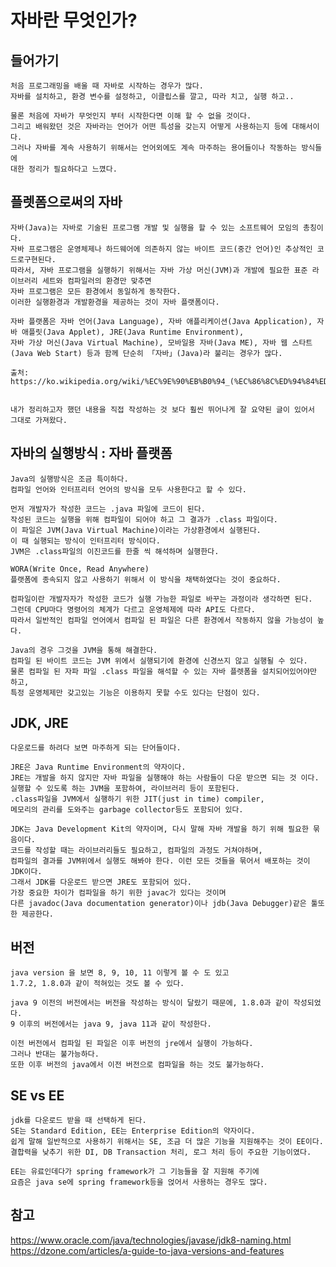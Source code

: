 # 자바란 무엇인가?

## 들어가기
    처음 프로그래밍을 배울 때 자바로 시작하는 경우가 많다.
    자바를 설치하고, 환경 변수를 설정하고, 이클립스를 깔고, 따라 치고, 실행 하고..

    물론 처음에 자바가 무엇인지 부터 시작한다면 이해 할 수 없을 것이다. 
    그리고 배워왔던 것은 자바라는 언어가 어떤 특성을 갖는지 어떻게 사용하는지 등에 대해서이다.
    그러나 자바를 계속 사용하기 위해서는 언어외에도 계속 마주하는 용어들이나 작동하는 방식들에 
    대한 정리가 필요하다고 느꼈다.


## 플렛폼으로써의 자바
    자바(Java)는 자바로 기술된 프로그램 개발 및 실행을 할 수 있는 소프트웨어 모임의 총칭이다. 
    자바 프로그램은 운영체제나 하드웨어에 의존하지 않는 바이트 코드(중간 언어)인 추상적인 코드로구현된다. 
    따라서, 자바 프로그램을 실행하기 위해서는 자바 가상 머신(JVM)과 개발에 필요한 표준 라이브러리 세트와 컴파일러의 환경만 맞추면
    자바 프로그램은 모든 환경에서 동일하게 동작한다. 
    이러한 실행환경과 개발환경을 제공하는 것이 자바 플랫폼이다.

    자바 플랫폼은 자바 언어(Java Language), 자바 애플리케이션(Java Application), 자바 애플릿(Java Applet), JRE(Java Runtime Environment),
    자바 가상 머신(Java Virtual Machine), 모바일용 자바(Java ME), 자바 웹 스타트(Java Web Start) 등과 함께 단순히 「자바」(Java)라 불리는 경우가 많다.

    출처: https://ko.wikipedia.org/wiki/%EC%9E%90%EB%B0%94_(%EC%86%8C%ED%94%84%ED%8A%B8%EC%9B%A8%EC%96%B4_%ED%94%8C%EB%9E%AB%ED%8F%BC)


    내가 정리하고자 했던 내용을 직접 작성하는 것 보다 훨씬 뛰어나게 잘 요약된 글이 있어서 
    그대로 가져왔다.

    
    


## 자바의 실행방식 : 자바 플랫폼
    Java의 실행방식은 조금 특이하다.
    컴파일 언어와 인터프리터 언어의 방식을 모두 사용한다고 할 수 있다.

    먼저 개발자가 작성한 코드는 .java 파일에 코드이 된다.
    작성된 코드는 실행을 위해 컴파일이 되어야 하고 그 결과가 .class 파일이다.
    이 파일은 JVM(Java Virtual Machine)이라는 가상환경에서 실행된다. 
    이 때 실행되는 방식이 인터프리터 방식이다.
    JVM은 .class파일의 이진코드를 한줄 씩 해석하며 실행한다.

    WORA(Write Once, Read Anywhere)
    플랫폼에 종속되지 않고 사용하기 위해서 이 방식을 채택하였다는 것이 중요하다.
    
    컴파일이란 개발자자가 작성한 코드가 실행 가능한 파일로 바꾸는 과정이라 생각하면 된다.
    그런데 CPU마다 명령어의 체계가 다르고 운영체제에 따라 API도 다르다. 
    따라서 일반적인 컴파일 언어에서 컴파일 된 파일은 다른 환경에서 작동하지 않을 가능성이 높다.
    
    Java의 경우 그것을 JVM을 통해 해결한다. 
    컴파일 된 바이트 코드는 JVM 위에서 실행되기에 환경에 신경쓰지 않고 실행될 수 있다.
    물론 컴파일 된 자파 파일 .class 파일을 해석할 수 있는 자바 플렛폼을 설치되어있어야만 하고, 
    특정 운영체제만 갖고있는 기능은 이용하지 못할 수도 있다는 단점이 있다.
    

## JDK, JRE
    다운로드를 하려다 보면 마주하게 되는 단어들이다.

    JRE은 Java Runtime Environment의 약자이다.
    JRE는 개발을 하지 않지만 자바 파일을 실행해야 하는 사람들이 다운 받으면 되는 것 이다.
    실행할 수 있도록 하는 JVM을 포함하여, 라이브러리 등이 포함된다.
    .class파일을 JVM에서 실행하기 위한 JIT(just in time) compiler,
    메모리의 관리를 도와주는 garbage collector등도 포함되어 있다.

    JDK는 Java Development Kit의 약자이며, 다시 말해 자바 개발을 하기 위해 필요한 묶음이다.
    코드를 작성할 때는 라이브러리들도 필요하고, 컴파일의 과정도 거쳐야하며, 
    컴파일의 결과를 JVM위에서 실행도 해봐야 한다. 이런 모든 것들을 묶어서 배포하는 것이 JDK이다.
    그래서 JDK를 다운로드 받으면 JRE도 포함되어 있다.
    가장 중요한 차이가 컴파일을 하기 위한 javac가 있다는 것이며
    다른 javadoc(Java documentation generator)이나 jdb(Java Debugger)같은 툴또한 제공한다.
    
    

## 버전 
    java version 을 보면 8, 9, 10, 11 이렇게 볼 수 도 있고
    1.7.2, 1.8.0과 같이 적혀있는 것도 볼 수 있다. 

    java 9 이전의 버전에서는 버전을 작성하는 방식이 달랐기 때문에, 1.8.0과 같이 작성되었다.
    9 이후의 버전에서는 java 9, java 11과 같이 작성한다.

    이전 버전에서 컴파일 된 파일은 이후 버전의 jre에서 실행이 가능하다.
    그러나 반대는 불가능하다.
    또한 이후 버전의 java에서 이전 버전으로 컴파일을 하는 것도 불가능하다.


    
 

## SE vs EE
    jdk를 다운로드 받을 때 선택하게 된다.
    SE는 Standard Edition, EE는 Enterprise Edition의 약자이다. 
    쉽게 말해 일반적으로 사용하기 위해서는 SE, 조금 더 많은 기능을 지원해주는 것이 EE이다.
    결합력을 낮추기 위한 DI, DB Transaction 처리, 로그 처리 등이 주요한 기능이였다. 
    
    EE는 유료인데다가 spring framework가 그 기능들을 잘 지원해 주기에
    요즘은 java se에 spring framework등을 얹어서 사용하는 경우도 많다.






## 참고
https://www.oracle.com/java/technologies/javase/jdk8-naming.html  
https://dzone.com/articles/a-guide-to-java-versions-and-features
